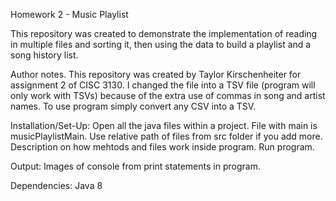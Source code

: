 Homework 2 - Music Playlist

This repository was created to demonstrate the implementation of reading in multiple files and sorting it, then using the data to build
a playlist and a song history list.

Author notes. This repository was created by Taylor Kirschenheiter for assignment 2 of CISC 3130.
I changed the file into a TSV file (program will only work with TSVs) because of the extra use of commas in song and artist names. 
To use program simply convert any CSV into a TSV.

Installation/Set-Up:
Open all the java files within a project. File with main is musicPlaylistMain. Use relative path of files from src folder if you add more. Description on how mehtods and files work inside program.
Run program.

Output:
Images of console from print statements in program.

Dependencies:
Java 8

